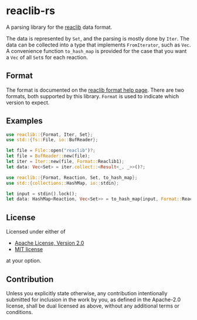 # reaclib-rs

A parsing library for the [reaclib] data format.

The data is represented by `Set`, and the parsing is mostly done by `Iter`.
The data can be collected into a type that implements `FromIterator`, such as `Vec`.
A convenience function `to_hash_map` is provided for the case that you want a `Vec` of all
`Set`s for each reaction.

[reaclib]: https://reaclib.jinaweb.org/

## Format

The format is documented on the [reaclib format help page][reaclib_format].
There are two formats, both supported by this library.
`Format` is used to indicate which version to expect.

[reaclib_format]: https://reaclib.jinaweb.org/help.php?topic=reaclib_format

## Examples

```rust
use reaclib::{Format, Iter, Set};
use std::{fs::File, io::BufReader};

let file = File::open("reaclib")?;
let file = BufReader::new(file);
let iter = Iter::new(file, Format::Reaclib1);
let data: Vec<Set> = iter.collect::<Result<_, _>>()?;
```

```rust
use reaclib::{Format, Reaction, Set, to_hash_map};
use std::{collections::HashMap, io::stdin};

let input = stdin().lock();
let data: HashMap<Reaction, Vec<Set>> = to_hash_map(input, Format::Reaclib2)?;
```

## License

Licensed under either of

 * [Apache License, Version 2.0](http://www.apache.org/licenses/LICENSE-2.0)
 * [MIT license](http://opensource.org/licenses/MIT)

at your option.

## Contribution

Unless you explicitly state otherwise, any contribution intentionally submitted
for inclusion in the work by you, as defined in the Apache-2.0 license, shall be
dual licensed as above, without any additional terms or conditions.
